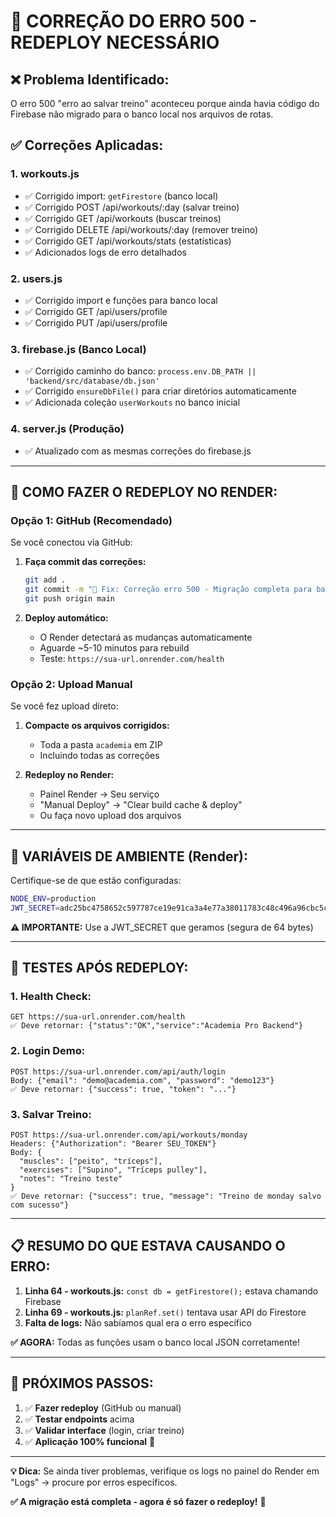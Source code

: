 # 🔧 CORREÇÃO DO ERRO 500 - REDEPLOY NECESSÁRIO

## ❌ **Problema Identificado:**
O erro 500 "erro ao salvar treino" aconteceu porque ainda havia código do Firebase não migrado para o banco local nos arquivos de rotas.

## ✅ **Correções Aplicadas:**

### 1. **workouts.js**
- ✅ Corrigido import: `getFirestore` (banco local)
- ✅ Corrigido POST /api/workouts/:day (salvar treino)  
- ✅ Corrigido GET /api/workouts (buscar treinos)
- ✅ Corrigido DELETE /api/workouts/:day (remover treino)
- ✅ Corrigido GET /api/workouts/stats (estatísticas)
- ✅ Adicionados logs de erro detalhados

### 2. **users.js** 
- ✅ Corrigido import e funções para banco local
- ✅ Corrigido GET /api/users/profile
- ✅ Corrigido PUT /api/users/profile

### 3. **firebase.js (Banco Local)**
- ✅ Corrigido caminho do banco: `process.env.DB_PATH || 'backend/src/database/db.json'`
- ✅ Corrigido `ensureDbFile()` para criar diretórios automaticamente
- ✅ Adicionada coleção `userWorkouts` no banco inicial

### 4. **server.js (Produção)**
- ✅ Atualizado com as mesmas correções do firebase.js

---

## 🚀 **COMO FAZER O REDEPLOY NO RENDER:**

### **Opção 1: GitHub (Recomendado)**
Se você conectou via GitHub:

1. **Faça commit das correções:**
   ```bash
   git add .
   git commit -m "🔧 Fix: Correção erro 500 - Migração completa para banco local"
   git push origin main
   ```

2. **Deploy automático:**
   - O Render detectará as mudanças automaticamente
   - Aguarde ~5-10 minutos para rebuild
   - Teste: `https://sua-url.onrender.com/health`

### **Opção 2: Upload Manual**
Se você fez upload direto:

1. **Compacte os arquivos corrigidos:**
   - Toda a pasta `academia` em ZIP
   - Incluindo todas as correções

2. **Redeploy no Render:**
   - Painel Render → Seu serviço
   - "Manual Deploy" → "Clear build cache & deploy"
   - Ou faça novo upload dos arquivos

---

## 🔑 **VARIÁVEIS DE AMBIENTE (Render):**

Certifique-se de que estão configuradas:

```bash
NODE_ENV=production
JWT_SECRET=adc25bc4758652c597787ce19e91ca3a4e77a38011783c48c496a96cbc5cb4755a92a8deea66077c1302a06983fea56829010c3e8e95d2a541402e61fd9a2b41
```

**⚠️ IMPORTANTE:** Use a JWT_SECRET que geramos (segura de 64 bytes)

---

## 🧪 **TESTES APÓS REDEPLOY:**

### 1. **Health Check:**
```
GET https://sua-url.onrender.com/health
✅ Deve retornar: {"status":"OK","service":"Academia Pro Backend"}
```

### 2. **Login Demo:**
```
POST https://sua-url.onrender.com/api/auth/login
Body: {"email": "demo@academia.com", "password": "demo123"}
✅ Deve retornar: {"success": true, "token": "..."}
```

### 3. **Salvar Treino:**
```
POST https://sua-url.onrender.com/api/workouts/monday
Headers: {"Authorization": "Bearer SEU_TOKEN"}
Body: {
  "muscles": ["peito", "tríceps"],
  "exercises": ["Supino", "Tríceps pulley"],
  "notes": "Treino teste"
}
✅ Deve retornar: {"success": true, "message": "Treino de monday salvo com sucesso"}
```

---

## 📋 **RESUMO DO QUE ESTAVA CAUSANDO O ERRO:**

1. **Linha 64 - workouts.js:** `const db = getFirestore();` estava chamando Firebase
2. **Linha 69 - workouts.js:** `planRef.set()` tentava usar API do Firestore
3. **Falta de logs:** Não sabíamos qual era o erro específico

**✅ AGORA:** Todas as funções usam o banco local JSON corretamente!

---

## 🎯 **PRÓXIMOS PASSOS:**

1. ✅ **Fazer redeploy** (GitHub ou manual)
2. ✅ **Testar endpoints** acima
3. ✅ **Validar interface** (login, criar treino)
4. ✅ **Aplicação 100% funcional** 🎉

---

**💡 Dica:** Se ainda tiver problemas, verifique os logs no painel do Render em "Logs" → procure por erros específicos.

**✅ A migração está completa - agora é só fazer o redeploy!** 🚀
